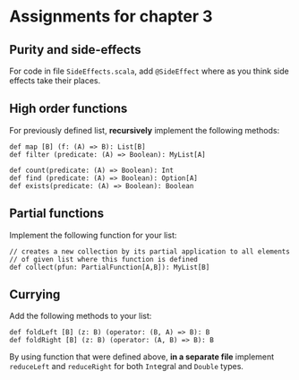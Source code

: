 Assignments for chapter 3
=========================

## Purity and side-effects
For code in file `SideEffects.scala`, add `@SideEffect` where as you think side
effects take their places.

## High order functions
For previously defined list, **recursively** implement the following methods:

    def map [B] (f: (A) => B): List[B]
    def filter (predicate: (A) => Boolean): MyList[A]

    def count(predicate: (A) => Boolean): Int
    def find (predicate: (A) => Boolean): Option[A]
    def exists(predicate: (A) => Boolean): Boolean


## Partial functions
Implement the following function for your list:

    // creates a new collection by its partial application to all elements
    // of given list where this function is defined
    def collect(pfun: PartialFunction[A,B]): MyList[B]


## Currying
Add the following methods to your list:

    def foldLeft [B] (z: B) (operator: (B, A) => B): B
    def foldRight [B] (z: B) (operator: (A, B) => B): B

By using function that were defined above, **in a separate file** implement
`reduceLeft` and `reduceRight` for both `Int`egral and `Double` types.

